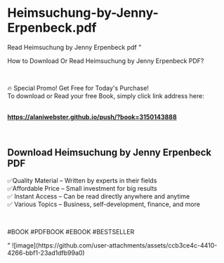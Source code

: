 # Heimsuchung-by-Jenny-Erpenbeck.pdf
Read Heimsuchung by Jenny Erpenbeck pdf
"<p>How to Download Or Read Heimsuchung by Jenny Erpenbeck PDF?</p>
<p>&nbsp;</p>
<p>&#128293;  Special Promo! Get Free for Today's Purchase!<br />To download or Read your free Book, simply click link address here:&nbsp;<br />&nbsp;</p>
<p><a href=""https://alaniwebster.github.io/push/?book=3150143888""><strong>https://alaniwebster.github.io/push/?book=3150143888</strong></a></p>
<p>&nbsp;</p>
<h2>Download Heimsuchung by Jenny Erpenbeck PDF</h2>
<p>&#x2705;Quality Material &ndash; Written by experts in their fields<br />&#x2705;Affordable Price &ndash; Small investment for big results<br />&#x2705; Instant Access &ndash; Can be read directly anywhere and anytime<br />&#x2705; Various Topics &ndash; Business, self-development, finance, and more</p>
<p>&nbsp;</p>
<p>#BOOK #PDFBOOK #EBOOK #BESTSELLER</p>
"
![image](https://github.com/user-attachments/assets/ccb3ce4c-4410-4266-bbf1-23ad1dfb99a0)
